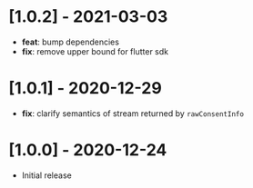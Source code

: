 # [1.0.2] - 2021-03-03

- **feat**: bump dependencies
- **fix**: remove upper bound for flutter sdk

# [1.0.1] - 2020-12-29

- **fix**: clarify semantics of stream returned by `rawConsentInfo`

# [1.0.0] - 2020-12-24

- Initial release
